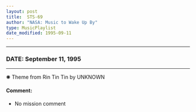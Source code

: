 ```yaml
---
layout: post
title:  STS-69
author: "NASA: Music to Wake Up By"
type: MusicPlaylist
date_modified: 1995-09-11
---
```


----
### DATE: September 11, 1995
----
✺ Theme from Rin Tin Tin by UNKNOWN

#### Comment:
* No mission comment
